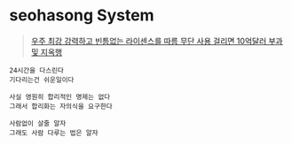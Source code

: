# seohasong System

> [우주 최강 강력하고 빈틈없는 라이센스를 따름 무단 사용 걸리면 10억달러 부과 및 지옥행](http://www.bloter.net/archives/209318)


```
24시간을 다스린다
기다리는건 쉬운일이다
```

```
사실 영원히 합리적인 명제는 없다
그래서 합리화는 자의식을 요구한다
```

```
사람없이 살줄 알자
그래도 사람 다루는 법은 알자
```
